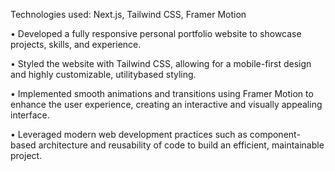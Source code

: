 Technologies used: Next.js, Tailwind CSS, Framer Motion 

•	Developed a fully responsive personal portfolio website to showcase projects, skills, and experience.

•	Styled the website with Tailwind CSS, allowing for a mobile-first design and highly customizable, utilitybased styling. 

•	Implemented smooth animations and transitions using Framer Motion to enhance the user experience, creating an interactive and visually appealing interface. 

•	Leveraged modern web development practices such as component-based architecture and reusability of code to build an efficient, maintainable project.
